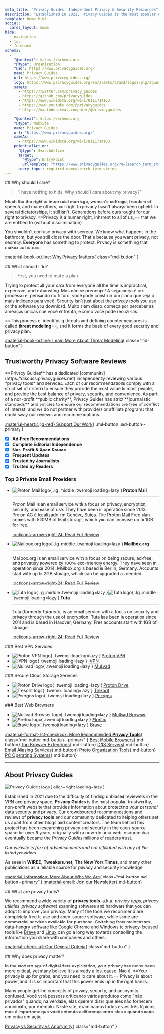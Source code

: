```yaml
---
meta_title: "Privacy Guides: Independent Privacy & Security Resources"
description: "Established in 2021, Privacy Guides is the most popular & trustworthy non-profit resource to find privacy tools and learn about protecting your digital life."
template: home.html
social:
  cards_layout: home
hide:
  - navigation
  - toc
  - feedback
schema:
  - 
    "@context": https://schema.org
    "@type": Organization
    "@id": https://www.privacyguides.org/
    name: Privacy Guides
    url: https://www.privacyguides.org/
    logo: https://www.privacyguides.org/en/assets/brand/logos/png/square/pg-yellow.png
    sameAs:
      - https://twitter.com/privacy_guides
      - https://github.com/privacyguides
      - https://www.wikidata.org/wiki/Q111710163
      - https://www.youtube.com/@privacyguides
      - https://mastodon.neat.computer/@privacyguides
  - 
    "@context": https://schema.org
    "@type": WebSite
    name: Privacy Guides
    url: "https://www.privacyguides.org/"
    sameAs:
      - https://www.wikidata.org/wiki/Q111710163
    potentialAction:
      "@type": SearchAction
      target:
        "@type": EntryPoint
        urlTemplate: "https://www.privacyguides.org/?q={search_term_string}"
      query-input: required name=search_term_string
---
```


<!-- markdownlint-disable -->
<div class="grid" markdown>
<div markdown>
## Why should I care?

> “I have nothing to hide. Why should I care about my privacy?”

Much like the right to interracial marriage, woman's suffrage, freedom of speech, and many others, our right to privacy hasn't always been upheld. In several dictatorships, it still isn't. Generations before ours fought for our right to privacy. ==Privacy is a human right, inherent to all of us,== that we are entitled to (without discrimination).

You shouldn't confuse privacy with secrecy. We know what happens in the bathroom, but you still close the door. That's because you want privacy, not secrecy. **Everyone** has something to protect. Privacy is something that makes us human.

[:material-book-outline: Why Privacy Matters](basics/why-privacy-matters.md){ class="md-button" }
</div>

<div markdown>
## What should I do?

> First, you need to make a plan

Trying to protect all your data from everyone all the time is impractical, expensive, and exhausting. Mas não se preocupe! A segurança é um processo e, pensando no futuro, você pode construir um plano que seja o mais indicado para você. Security isn't just about the *privacy tools* you use or the software you download. Muito além disso, começa por perceber as ameaças únicas que você enfrenta, e como você pode reduzi-las.

==This process of identifying threats and defining countermeasures is called **threat modeling**==, and it forms the basis of every good security and privacy plan.

[:material-book-outline: Learn More About Threat Modeling](basics/threat-modeling.md){ class="md-button" }
</div>
</div>

## Trustworthy Privacy Software Reviews

<div class="grid" markdown>

<div markdown>
**Privacy Guides** has a dedicated [community](https://discuss.privacyguides.net) independently reviewing various *privacy tools* and services. Each of our recommendations comply with a strict set of criteria to ensure they provide the most value to most people, and provide the best balance of privacy, security, and convenience. As part of a non-profit **public charity**, Privacy Guides has strict **journalistic standards** and policies to ensure our recommendations are free of conflict of interest, and we do not partner with providers or affiliate programs that could sway our reviews and recommendations.

[:material-heart:{.pg-red} Support Our Work](about/donate.md){ .md-button .md-button--primary }
</div>

- [x] **Ad-Free Recommendations**
- [x] **Complete Editorial Independence**
- [x] **Non-Profit & Open Source**
- [x] **Frequent Updates**
- [x] **Trusted by Journalists**
- [x] **Trusted by Readers**

</div>

### Top 3 Private Email Providers

<div class="grid cards" markdown>

-   ![Proton Mail logo](assets/img/email/protonmail.svg){ .lg .middle .twemoji loading=lazy } **Proton Mail**

    ---

    Proton Mail is an email service with a focus on privacy, encryption, security, and ease of use. They have been in operation since 2013. Proton AG é localizado em Genève, Suíça. The Proton Mail Free plan comes with 500MB of Mail storage, which you can increase up to 1GB for free.

    [:octicons-arrow-right-24: Read Full Review](email.md#proton-mail)

-   ![Mailbox.org logo](assets/img/email/mailboxorg.svg){ .lg .middle .twemoji loading=lazy } **Mailbox.org**

    ---

    Mailbox.org is an email service with a focus on being secure, ad-free, and privately powered by 100% eco-friendly energy. They have been in operation since 2014. Mailbox.org is based in Berlin, Germany. Accounts start with up to 2GB storage, which can be upgraded as needed.

    [:octicons-arrow-right-24: Read Full Review](email.md#mailboxorg)

-   ![Tuta logo](assets/img/email/tuta.svg#only-light){ .lg .middle .twemoji loading=lazy }![Tuta logo](assets/img/email/tuta-dark.svg#only-dark){ .lg .middle .twemoji loading=lazy } **Tuta**

    ---

    Tuta (formerly *Tutanota*) is an email service with a focus on security and privacy through the use of encryption. Tuta has been in operation since 2011 and is based in Hanover, Germany. Free accounts start with 1GB of storage.

    [:octicons-arrow-right-24: Read Full Review](email.md#tuta)

</div>

<div class="grid" markdown>
<div markdown>
### Best VPN Services

<div class="grid cards" markdown>

- ![Proton VPN logo](assets/img/vpn/protonvpn.svg){ .twemoji loading=lazy } [Proton VPN](vpn.md#proton-vpn)
- ![IVPN logo](assets/img/vpn/mini/ivpn.svg){ .twemoji loading=lazy } [IVPN](vpn.md#ivpn)
- ![Mullvad logo](assets/img/vpn/mullvad.svg){ .twemoji loading=lazy } [Mullvad](vpn.md#mullvad)

</div>
</div>

<div markdown>
### Secure Cloud Storage Services

<div class="grid cards" markdown>

- ![Proton Drive logo](assets/img/cloud/protondrive.svg){ .twemoji loading=lazy } [Proton Drive](cloud.md#proton-drive)
- ![Tresorit logo](assets/img/cloud/tresorit.svg){ .twemoji loading=lazy } [Tresorit](cloud.md#tresorit)
- ![Peergos logo](assets/img/cloud/peergos.svg){ .twemoji loading=lazy } [Peergos](cloud.md#peergos)

</div>
</div>

<div markdown>
### Best Web Browsers

<div class="grid cards" markdown>

- ![Mullvad Browser logo](assets/img/browsers/mullvad_browser.svg){ .twemoji loading=lazy } [Mullvad Browser](desktop-browsers.md#mullvad-browser)
- ![Firefox logo](assets/img/browsers/firefox.svg){ .twemoji loading=lazy } [Firefox](desktop-browsers.md#firefox)
- ![Brave logo](assets/img/browsers/brave.svg){ .twemoji loading=lazy } [Brave](desktop-browsers.md#brave)

</div>
</div>
</div>

[:material-format-list-checkbox: More Recommended **Privacy Tools**](tools.md){ class="md-button md-button--primary" }
[Best Mobile Browsers](mobile-browsers.md ""){.md-button} [Top Browser Extensions](browser-extensions.md ""){.md-button} [DNS Servers](dns.md ""){.md-button} [Email Aliasing Services](email-aliasing.md ""){.md-button} [Photo Organization Tools](photo-management.md ""){.md-button} [PC Operating Systems](desktop.md ""){.md-button}

---

## About Privacy Guides

![Privacy Guides logo](assets/brand/logos/png/square/pg-yellow.png){ align=right loading=lazy }

Established in 2021 due to the difficulty of finding unbiased reviewers in the VPN and privacy space, **Privacy Guides** is the most popular, trustworthy, non-profit website that provides information about protecting your *personal* data security and privacy. Our crowdsourced recommendations and reviews of **privacy tools** and our community dedicated to helping others set us apart from other blogs and content creators. The team behind this project has been researching privacy and security in the open-source space for over 5 years, originally with a now-defunct web resource that eventually became the *Privacy Guides* millions of readers trust.

*Our website is free of advertisements and not affiliated with any of the listed providers.*

As seen in **WIRED**, **Tweakers.net**, **The New York Times**, and many other publications as a reliable source for privacy and security knowledge.

[:material-information: More About Who We Are](about.md){ class="md-button md-button--primary" } [:material-email: Join our Newsletter](https://blog.privacyguides.org/#/portal/signup ""){.md-button}

<div class="grid" markdown>
<div markdown>
## What are privacy tools?

We recommend a wide variety of **privacy tools** (a.k.a. *privacy apps*, *privacy utilities*, *privacy software*) spanning software and hardware that you can adopt to improve your privacy. Many of the tools we recommend are completely free to use and open-source software, while some are commercial services available for purchase. Switching from mainstream data-hungry software like Google Chrome and Windows to privacy-focused tools like [Brave](desktop-browsers.md#brave) and [Linux](desktop.md) can go a long way towards controlling the information you share with companies and others.

[:material-check-all: Our General Criteria](about/criteria.md){ class="md-button" }
</div>

<div markdown>
## Why does privacy matter?

In the modern age of digital data exploitation, your privacy has never been more critical, yet many believe it is already a lost cause. Não é. ==Your privacy is up for grabs, and you need to care about it.== Privacy is about power, and it is so important that this power ends up in the right hands.

Many people get the concepts of privacy, security, and anonymity confused. Você verá pessoas criticando vários produtos como "não privados" quando, na verdade, elas querem dizer que eles não fornecem anonimato, por exemplo. Neste site, examinamos todos esses três tópicos, mas é importante que você entenda a diferença entre eles e quando cada um entra em ação.

[Privacy vs Security vs Anonymity](basics/why-privacy-matters.md#what-is-privacy){ class="md-button" }
</div>
</div>
